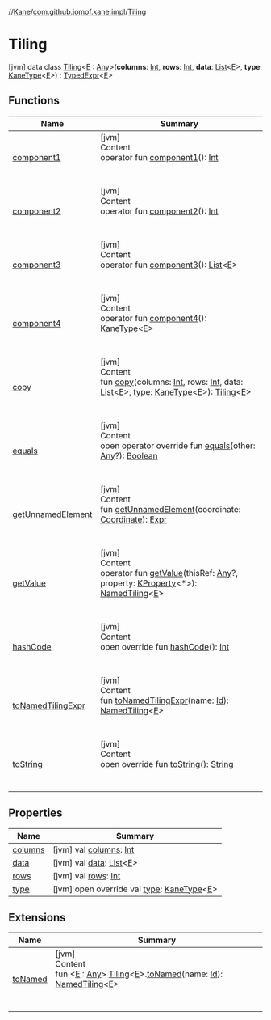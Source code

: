 //[Kane](../../index.md)/[com.github.jomof.kane.impl](../index.md)/[Tiling](index.md)



# Tiling  
 [jvm] data class [Tiling](index.md)<[E](index.md) : [Any](https://kotlinlang.org/api/latest/jvm/stdlib/kotlin/-any/index.html)>(**columns**: [Int](https://kotlinlang.org/api/latest/jvm/stdlib/kotlin/-int/index.html), **rows**: [Int](https://kotlinlang.org/api/latest/jvm/stdlib/kotlin/-int/index.html), **data**: [List](https://kotlinlang.org/api/latest/jvm/stdlib/kotlin.collections/-list/index.html)<[E](index.md)>, **type**: [KaneType](../../com.github.jomof.kane.impl.types/-kane-type/index.md)<[E](index.md)>) : [TypedExpr](../../com.github.jomof.kane/-typed-expr/index.md)<[E](index.md)>    


## Functions  
  
|  Name|  Summary| 
|---|---|
| <a name="com.github.jomof.kane.impl/Tiling/component1/#/PointingToDeclaration/"></a>[component1](component1.md)| <a name="com.github.jomof.kane.impl/Tiling/component1/#/PointingToDeclaration/"></a>[jvm]  <br>Content  <br>operator fun [component1](component1.md)(): [Int](https://kotlinlang.org/api/latest/jvm/stdlib/kotlin/-int/index.html)  <br><br><br>
| <a name="com.github.jomof.kane.impl/Tiling/component2/#/PointingToDeclaration/"></a>[component2](component2.md)| <a name="com.github.jomof.kane.impl/Tiling/component2/#/PointingToDeclaration/"></a>[jvm]  <br>Content  <br>operator fun [component2](component2.md)(): [Int](https://kotlinlang.org/api/latest/jvm/stdlib/kotlin/-int/index.html)  <br><br><br>
| <a name="com.github.jomof.kane.impl/Tiling/component3/#/PointingToDeclaration/"></a>[component3](component3.md)| <a name="com.github.jomof.kane.impl/Tiling/component3/#/PointingToDeclaration/"></a>[jvm]  <br>Content  <br>operator fun [component3](component3.md)(): [List](https://kotlinlang.org/api/latest/jvm/stdlib/kotlin.collections/-list/index.html)<[E](index.md)>  <br><br><br>
| <a name="com.github.jomof.kane.impl/Tiling/component4/#/PointingToDeclaration/"></a>[component4](component4.md)| <a name="com.github.jomof.kane.impl/Tiling/component4/#/PointingToDeclaration/"></a>[jvm]  <br>Content  <br>operator fun [component4](component4.md)(): [KaneType](../../com.github.jomof.kane.impl.types/-kane-type/index.md)<[E](index.md)>  <br><br><br>
| <a name="com.github.jomof.kane.impl/Tiling/copy/#kotlin.Int#kotlin.Int#kotlin.collections.List[TypeParam(bounds=[kotlin.Any])]#com.github.jomof.kane.impl.types.KaneType[TypeParam(bounds=[kotlin.Any])]/PointingToDeclaration/"></a>[copy](copy.md)| <a name="com.github.jomof.kane.impl/Tiling/copy/#kotlin.Int#kotlin.Int#kotlin.collections.List[TypeParam(bounds=[kotlin.Any])]#com.github.jomof.kane.impl.types.KaneType[TypeParam(bounds=[kotlin.Any])]/PointingToDeclaration/"></a>[jvm]  <br>Content  <br>fun [copy](copy.md)(columns: [Int](https://kotlinlang.org/api/latest/jvm/stdlib/kotlin/-int/index.html), rows: [Int](https://kotlinlang.org/api/latest/jvm/stdlib/kotlin/-int/index.html), data: [List](https://kotlinlang.org/api/latest/jvm/stdlib/kotlin.collections/-list/index.html)<[E](index.md)>, type: [KaneType](../../com.github.jomof.kane.impl.types/-kane-type/index.md)<[E](index.md)>): [Tiling](index.md)<[E](index.md)>  <br><br><br>
| <a name="kotlin/Any/equals/#kotlin.Any?/PointingToDeclaration/"></a>[equals](../../com.github.jomof.kane.impl.visitor/-difference-visitor/index.md#%5Bkotlin%2FAny%2Fequals%2F%23kotlin.Any%3F%2FPointingToDeclaration%2F%5D%2FFunctions%2F-1776797766)| <a name="kotlin/Any/equals/#kotlin.Any?/PointingToDeclaration/"></a>[jvm]  <br>Content  <br>open operator override fun [equals](../../com.github.jomof.kane.impl.visitor/-difference-visitor/index.md#%5Bkotlin%2FAny%2Fequals%2F%23kotlin.Any%3F%2FPointingToDeclaration%2F%5D%2FFunctions%2F-1776797766)(other: [Any](https://kotlinlang.org/api/latest/jvm/stdlib/kotlin/-any/index.html)?): [Boolean](https://kotlinlang.org/api/latest/jvm/stdlib/kotlin/-boolean/index.html)  <br><br><br>
| <a name="com.github.jomof.kane.impl/Tiling/getUnnamedElement/#com.github.jomof.kane.impl.Coordinate/PointingToDeclaration/"></a>[getUnnamedElement](get-unnamed-element.md)| <a name="com.github.jomof.kane.impl/Tiling/getUnnamedElement/#com.github.jomof.kane.impl.Coordinate/PointingToDeclaration/"></a>[jvm]  <br>Content  <br>fun [getUnnamedElement](get-unnamed-element.md)(coordinate: [Coordinate](../-coordinate/index.md)): [Expr](../../com.github.jomof.kane/-expr/index.md)  <br><br><br>
| <a name="com.github.jomof.kane.impl/Tiling/getValue/#kotlin.Any?#kotlin.reflect.KProperty[*]/PointingToDeclaration/"></a>[getValue](get-value.md)| <a name="com.github.jomof.kane.impl/Tiling/getValue/#kotlin.Any?#kotlin.reflect.KProperty[*]/PointingToDeclaration/"></a>[jvm]  <br>Content  <br>operator fun [getValue](get-value.md)(thisRef: [Any](https://kotlinlang.org/api/latest/jvm/stdlib/kotlin/-any/index.html)?, property: [KProperty](https://kotlinlang.org/api/latest/jvm/stdlib/kotlin.reflect/-k-property/index.html)<*>): [NamedTiling](../-named-tiling/index.md)<[E](index.md)>  <br><br><br>
| <a name="kotlin/Any/hashCode/#/PointingToDeclaration/"></a>[hashCode](../../com.github.jomof.kane.impl.visitor/-difference-visitor/index.md#%5Bkotlin%2FAny%2FhashCode%2F%23%2FPointingToDeclaration%2F%5D%2FFunctions%2F-1776797766)| <a name="kotlin/Any/hashCode/#/PointingToDeclaration/"></a>[jvm]  <br>Content  <br>open override fun [hashCode](../../com.github.jomof.kane.impl.visitor/-difference-visitor/index.md#%5Bkotlin%2FAny%2FhashCode%2F%23%2FPointingToDeclaration%2F%5D%2FFunctions%2F-1776797766)(): [Int](https://kotlinlang.org/api/latest/jvm/stdlib/kotlin/-int/index.html)  <br><br><br>
| <a name="com.github.jomof.kane.impl/Tiling/toNamedTilingExpr/#kotlin.Any/PointingToDeclaration/"></a>[toNamedTilingExpr](to-named-tiling-expr.md)| <a name="com.github.jomof.kane.impl/Tiling/toNamedTilingExpr/#kotlin.Any/PointingToDeclaration/"></a>[jvm]  <br>Content  <br>fun [toNamedTilingExpr](to-named-tiling-expr.md)(name: [Id](../index.md#%5Bcom.github.jomof.kane.impl%2FId%2F%2F%2FPointingToDeclaration%2F%5D%2FClasslikes%2F-1776797766)): [NamedTiling](../-named-tiling/index.md)<[E](index.md)>  <br><br><br>
| <a name="kotlin/Any/toString/#/PointingToDeclaration/"></a>[toString](../../com.github.jomof.kane.impl.visitor/-difference-visitor/index.md#%5Bkotlin%2FAny%2FtoString%2F%23%2FPointingToDeclaration%2F%5D%2FFunctions%2F-1776797766)| <a name="kotlin/Any/toString/#/PointingToDeclaration/"></a>[jvm]  <br>Content  <br>open override fun [toString](../../com.github.jomof.kane.impl.visitor/-difference-visitor/index.md#%5Bkotlin%2FAny%2FtoString%2F%23%2FPointingToDeclaration%2F%5D%2FFunctions%2F-1776797766)(): [String](https://kotlinlang.org/api/latest/jvm/stdlib/kotlin/-string/index.html)  <br><br><br>


## Properties  
  
|  Name|  Summary| 
|---|---|
| <a name="com.github.jomof.kane.impl/Tiling/columns/#/PointingToDeclaration/"></a>[columns](columns.md)| <a name="com.github.jomof.kane.impl/Tiling/columns/#/PointingToDeclaration/"></a> [jvm] val [columns](columns.md): [Int](https://kotlinlang.org/api/latest/jvm/stdlib/kotlin/-int/index.html)   <br>
| <a name="com.github.jomof.kane.impl/Tiling/data/#/PointingToDeclaration/"></a>[data](data.md)| <a name="com.github.jomof.kane.impl/Tiling/data/#/PointingToDeclaration/"></a> [jvm] val [data](data.md): [List](https://kotlinlang.org/api/latest/jvm/stdlib/kotlin.collections/-list/index.html)<[E](index.md)>   <br>
| <a name="com.github.jomof.kane.impl/Tiling/rows/#/PointingToDeclaration/"></a>[rows](rows.md)| <a name="com.github.jomof.kane.impl/Tiling/rows/#/PointingToDeclaration/"></a> [jvm] val [rows](rows.md): [Int](https://kotlinlang.org/api/latest/jvm/stdlib/kotlin/-int/index.html)   <br>
| <a name="com.github.jomof.kane.impl/Tiling/type/#/PointingToDeclaration/"></a>[type](type.md)| <a name="com.github.jomof.kane.impl/Tiling/type/#/PointingToDeclaration/"></a> [jvm] open override val [type](type.md): [KaneType](../../com.github.jomof.kane.impl.types/-kane-type/index.md)<[E](index.md)>   <br>


## Extensions  
  
|  Name|  Summary| 
|---|---|
| <a name="com.github.jomof.kane.impl//toNamed/com.github.jomof.kane.impl.Tiling[TypeParam(bounds=[kotlin.Any])]#kotlin.Any/PointingToDeclaration/"></a>[toNamed](../to-named.md)| <a name="com.github.jomof.kane.impl//toNamed/com.github.jomof.kane.impl.Tiling[TypeParam(bounds=[kotlin.Any])]#kotlin.Any/PointingToDeclaration/"></a>[jvm]  <br>Content  <br>fun <[E](../to-named.md) : [Any](https://kotlinlang.org/api/latest/jvm/stdlib/kotlin/-any/index.html)> [Tiling](index.md)<[E](../to-named.md)>.[toNamed](../to-named.md)(name: [Id](../index.md#%5Bcom.github.jomof.kane.impl%2FId%2F%2F%2FPointingToDeclaration%2F%5D%2FClasslikes%2F-1776797766)): [NamedTiling](../-named-tiling/index.md)<[E](../to-named.md)>  <br><br><br>

